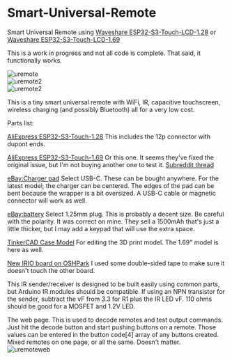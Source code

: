 # Smart-Universal-Remote
Smart Universal Remote using [Waveshare ESP32-S3-Touch-LCD-1.28](https://www.waveshare.com/wiki/ESP32-S3-Touch-LCD-1.28) or [Waveshare ESP32-S3-Touch-LCD-1.69](https://www.waveshare.com/wiki/ESP32-S3-Touch-LCD-1.69)    
  
This is a work in progress and not all code is complete. That said, it functionally works.  
  
![uremote](https://curioustech.net/images/uremote.jpg)  
![uremote2](https://curioustech.net/images/uremote2.jpg)  
![uremote2](https://curioustech.net/images/wave.gif)  
  
This is a tiny smart universal remote with WiFi, IR, capacitive touchscreen, wireless charging (and possibly Bluetooth) all for a very low cost.  
  
Parts list:  
  
[AliExpress ESP32-S3-Touch-1.28](https://www.aliexpress.us/item/3256806026101753.html?spm=a2g0o.order_list.order_list_main.5.eb321802K7vxRh&gatewayAdapt=glo2usa) This includes the 12p connector with dupont ends.  
  
[AliExpress ESP32-S3-Touch-1.69](https://www.aliexpress.us/item/3256806781994387.html?spm=a2g0o.order_list.order_list_main.5.6e661802Im2eg3&gatewayAdapt=glo2usa)  Or this one. It seems they've fixed the original issue, but I'm not buying another one to test it. [Subreddit thread](https://www.reddit.com/r/esp32/comments/1cxmo5r/esp32s3_169inch_touch_display_features_6axis_imu/)  
  
[eBay:Charger pad](https://www.ebay.com/itm/143351559508?var=442544081497) Select USB-C. These can be bought anywhere.  For the latest model, the charger can be centered. The edges of the pad can be bent because the wrapper is a bit oversized. A USB-C cable or magnetic connector will work as well.  

[eBay:battery](https://www.ebay.com/itm/174781170731?var=473957762104) Select 1.25mm plug. This is probably a decent size. Be careful with the polarity. It was correct on mine. They sell a 1500mAh that's just a little thicker, but I may add a keypad that will use the extra space.   

[TinkerCAD Case Model](https://www.tinkercad.com/things/j1XckJlfVuT-waveshare-esp32-s3-touch-128-remote-case) For editing the 3D print model.  The 1.69" model is here as well.  

[New IRIO board on OSHPark](https://oshpark.com/shared_projects/KRJOFbjO)  I used some double-sided tape to make sure it doesn't touch the other board.  

This IR sender/receiver is designed to be built easily using common parts, but Arduino IR modules should be compatible.  If using an NPN transistor for the sender, subtract the vF from 3.3 for R1 plus the IR LED vF. 110 ohms should be good for a MOSFET and 1.2V LED.  

The web page. This is used to decode remotes and test output commands. Just hit the decode button and start pushing buttons on a remote. Those values can be entered in the button code[4] array of any buttons created. Mixed remotes on one page, or all the same. Doesn't matter.  
![uremoteweb](https://curioustech.net/images/uremoteweb.png)  
